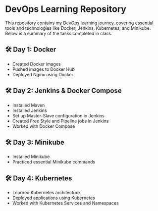 # DevOps Learning Repository

This repository contains my DevOps learning journey, covering essential tools and technologies like Docker, Jenkins, Kubernetes, and Minikube. Below is a summary of the tasks completed in class.

## 🛠️ Day 1: Docker
- Created Docker images
- Pushed images to Docker Hub
- Deployed Nginx using Docker

## 🛠️ Day 2: Jenkins & Docker Compose
- Installed Maven
- Installed Jenkins
- Set up Master-Slave configuration in Jenkins
- Created Free Style and Pipeline jobs in Jenkins
- Worked with Docker Compose

## 🛠️ Day 3: Minikube
- Installed Minikube
- Practiced essential Minikube commands

## 🛠️ Day 4: Kubernetes
- Learned Kubernetes architecture
- Deployed applications using Kubernetes
- Worked with Kubernetes Services and Namespaces
